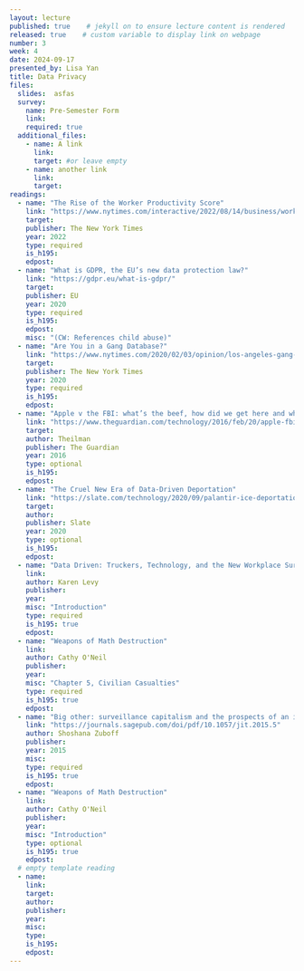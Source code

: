```yaml
---
layout: lecture
published: true    # jekyll on to ensure lecture content is rendered
released: true    # custom variable to display link on webpage
number: 3
week: 4
date: 2024-09-17
presented_by: Lisa Yan
title: Data Privacy
files:
  slides:  asfas
  survey:
    name: Pre-Semester Form
    link: 
    required: true
  additional_files:
    - name: A link
      link: 
      target: #or leave empty
    - name: another link
      link: 
      target:
readings:
  - name: "The Rise of the Worker Productivity Score"
    link: "https://www.nytimes.com/interactive/2022/08/14/business/worker-productivity-tracking.html"
    target:
    publisher: The New York Times
    year: 2022
    type: required
    is_h195: 
    edpost:
  - name: "What is GDPR, the EU’s new data protection law?"
    link: "https://gdpr.eu/what-is-gdpr/"
    target:
    publisher: EU
    year: 2020
    type: required
    is_h195: 
    edpost:
    misc: "(CW: References child abuse)"
  - name: "Are You in a Gang Database?"
    link: "https://www.nytimes.com/2020/02/03/opinion/los-angeles-gang-database.html"
    target:
    publisher: The New York Times
    year: 2020
    type: required
    is_h195: 
    edpost:
  - name: "Apple v the FBI: what’s the beef, how did we get here and what’s at stake?"
    link: "https://www.theguardian.com/technology/2016/feb/20/apple-fbi-iphone-explainer-san-bernardino"
    target:
    author: Theilman
    publisher: The Guardian
    year: 2016
    type: optional
    is_h195: 
    edpost: 
  - name: "The Cruel New Era of Data-Driven Deportation"
    link: "https://slate.com/technology/2020/09/palantir-ice-deportation-immigrant-surveillance-big-data.html"
    target:
    author: 
    publisher: Slate
    year: 2020
    type: optional
    is_h195: 
    edpost:
  - name: "Data Driven: Truckers, Technology, and the New Workplace Surveillance"
    link:
    author: Karen Levy
    publisher: 
    year: 
    misc: "Introduction"
    type: required
    is_h195: true
    edpost:
  - name: "Weapons of Math Destruction"
    link:
    author: Cathy O'Neil
    publisher: 
    year: 
    misc: "Chapter 5, Civilian Casualties"
    type: required
    is_h195: true
    edpost:
  - name: "Big other: surveillance capitalism and the prospects of an information civilization"
    link: "https://journals.sagepub.com/doi/pdf/10.1057/jit.2015.5"
    author: Shoshana Zuboff
    publisher: 
    year: 2015
    misc: 
    type: required
    is_h195: true
    edpost:
  - name: "Weapons of Math Destruction"
    link:
    author: Cathy O'Neil
    publisher: 
    year: 
    misc: "Introduction"
    type: optional
    is_h195: true
    edpost:
  # empty template reading 
  - name: 
    link:
    target:
    author: 
    publisher: 
    year: 
    misc: 
    type: 
    is_h195: 
    edpost:
---
```



<!-- information here -->
